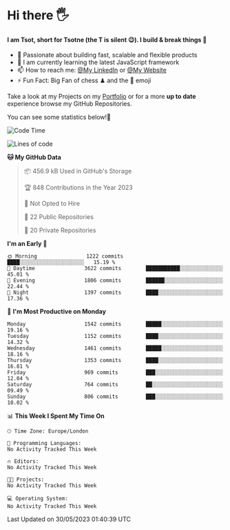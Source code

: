 # Hi there :raised_hand_with_fingers_splayed:
#### I am Tsot, short for Tsotne (the T is silent :wink:). I build & break things :space_invader:
- :telescope: Passionate about building fast, scalable and flexible products
- :seedling: I am currently learning the latest JavaScript framework 
- :mailbox: How to reach me: [@My LinkedIn](https://www.linkedin.com/in/tsotne-gvadzabia/) or [@My Website](https://tsotne.co.uk/contact)
- :zap: Fun Fact: Big Fan of chess ♟ and the 👾 emoji

Take a look at my Projects on my [Portfolio](https://tsotne.co.uk/) or for a more **up to date** experience browse my GitHub Repositories.

You can see some statistics below!:space_invader:
<!--START_SECTION:waka-->
![Code Time](http://img.shields.io/badge/Code%20Time-761%20hrs%202%20mins-blue)

![Lines of code](https://img.shields.io/badge/From%20Hello%20World%20I%27ve%20Written-4.7%20million%20lines%20of%20code-blue)

**🐱 My GitHub Data** 

> 📦 456.9 kB Used in GitHub's Storage 
 > 
> 🏆 848 Contributions in the Year 2023
 > 
> 🚫 Not Opted to Hire
 > 
> 📜 22 Public Repositories 
 > 
> 🔑 20 Private Repositories 
 > 
**I'm an Early 🐤** 

```text
🌞 Morning                1222 commits        ████░░░░░░░░░░░░░░░░░░░░░   15.19 % 
🌆 Daytime                3622 commits        ███████████░░░░░░░░░░░░░░   45.01 % 
🌃 Evening                1806 commits        ██████░░░░░░░░░░░░░░░░░░░   22.44 % 
🌙 Night                  1397 commits        ████░░░░░░░░░░░░░░░░░░░░░   17.36 % 
```
📅 **I'm Most Productive on Monday** 

```text
Monday                   1542 commits        █████░░░░░░░░░░░░░░░░░░░░   19.16 % 
Tuesday                  1152 commits        ████░░░░░░░░░░░░░░░░░░░░░   14.32 % 
Wednesday                1461 commits        █████░░░░░░░░░░░░░░░░░░░░   18.16 % 
Thursday                 1353 commits        ████░░░░░░░░░░░░░░░░░░░░░   16.81 % 
Friday                   969 commits         ███░░░░░░░░░░░░░░░░░░░░░░   12.04 % 
Saturday                 764 commits         ██░░░░░░░░░░░░░░░░░░░░░░░   09.49 % 
Sunday                   806 commits         ███░░░░░░░░░░░░░░░░░░░░░░   10.02 % 
```


📊 **This Week I Spent My Time On** 

```text
🕑︎ Time Zone: Europe/London

💬 Programming Languages: 
No Activity Tracked This Week

🔥 Editors: 
No Activity Tracked This Week

🐱‍💻 Projects: 
No Activity Tracked This Week

💻 Operating System: 
No Activity Tracked This Week
```


 Last Updated on 30/05/2023 01:40:39 UTC
<!--END_SECTION:waka-->
